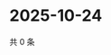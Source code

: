 # 2025-10-24

共 0 条

<!-- BEGIN ZHIHUQUESTIONS -->
<!-- 最后更新时间 Fri Oct 24 2025 14:17:11 GMT+0800 (China Standard Time) -->

<!-- END ZHIHUQUESTIONS -->
